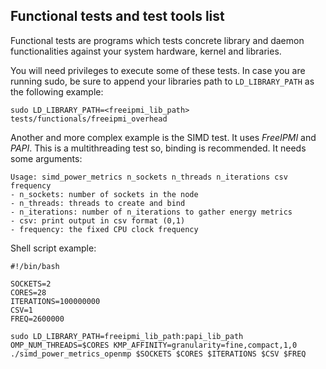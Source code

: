 Functional tests and test tools list
------------------------------------
Functional tests are programs which tests concrete library and daemon functionalities against your system hardware, kernel and libraries.

You will need privileges to execute some of these tests. In case you are running sudo, be sure to append your libraries path to `LD_LIBRARY_PATH` as the following example:

```
sudo LD_LIBRARY_PATH=<freeipmi_lib_path> tests/functionals/freeipmi_overhead
```

Another and more complex example is the SIMD test. It uses *FreeIPMI* and *PAPI*. This is a multithreading test so, binding is recommended. It needs some arguments:

```
Usage: simd_power_metrics n_sockets n_threads n_iterations csv frequency
- n_sockets: number of sockets in the node
- n_threads: threads to create and bind
- n_iterations: number of n_iterations to gather energy metrics
- csv: print output in csv format (0,1)
- frequency: the fixed CPU clock frequency
```

Shell script example:

```
#!/bin/bash

SOCKETS=2
CORES=28
ITERATIONS=100000000
CSV=1
FREQ=2600000

sudo LD_LIBRARY_PATH=freeipmi_lib_path:papi_lib_path OMP_NUM_THREADS=$CORES KMP_AFFINITY=granularity=fine,compact,1,0 ./simd_power_metrics_openmp $SOCKETS $CORES $ITERATIONS $CSV $FREQ
```
